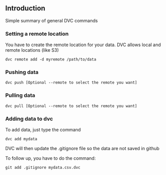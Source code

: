 ## Introduction

Simple summary of general DVC commands

### Setting a remote location

You have to create the remote location for your data.
DVC allows local and remote locations (like S3)

```
dvc remote add -d myremote /path/to/data
```

### Pushing data

```
dvc push [Optional --remote to select the remote you want]
```

### Pulling data

```
dvc pull [Optional --remote to select the remote you want]
```

### Adding data to dvc

To add data, just type the command
```
dvc add mydata
```

DVC will then update the .gitignore file so the data are not saved in github

To follow up, you have to do the command:
```
git add .gitignore mydata.csv.dvc
```

